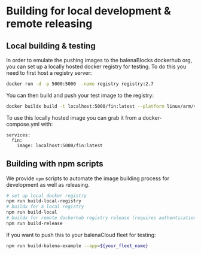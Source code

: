 # Building for local development & remote releasing

## Local building & testing

In order to emulate the pushing images to the balenaBlocks dockerhub org, you can set up a locally hosted docker registry for testing.
To do this you need to first host a registry server:

```bash
docker run -d -p 5000:5000 --name registry registry:2.7
```
You can then build and push your test image to the registry:
```bash
docker buildx build -t localhost:5000/fin:latest --platform linux/arm/v7 --push --file Dockerfile.template .
```
To use this locally hosted image you can grab it from a docker-compose.yml with:
```docker
services:
  fin:
    image: localhost:5000/fin:latest
```

## Building with npm scripts

We provide `npm` scripts to automate the image building process for development as well as releasing.

```bash
# set up local docker registry
npm run build-local-registry
# buildx for a local registry
npm run build-local
# buildx for remote dockerhub registry release (requires authentication with balenablocks org)
npm run build-release
```
If you want to push this to your balenaCloud fleet for testing:
```bash
npm run build-balena-example --app=${your_fleet_name}
```
